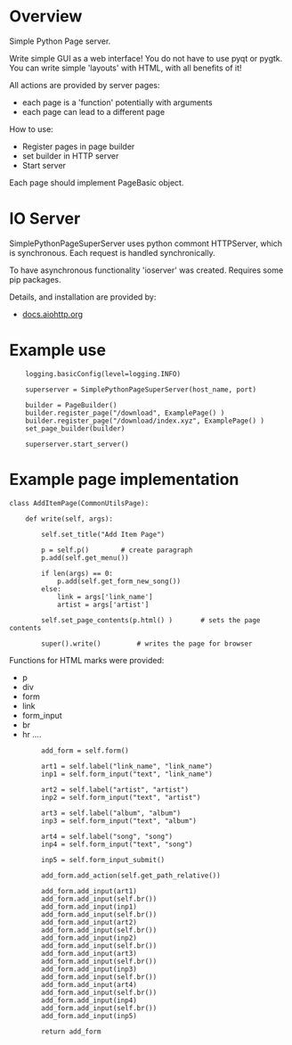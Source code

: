 # Overview

Simple Python Page server.

Write simple GUI as a web interface! You do not have to use pyqt or pygtk. You can write simple 'layouts' with HTML, with all benefits of it!

All actions are provided by server pages:
 - each page is a 'function' potentially with arguments
 - each page can lead to a different page

How to use:
 - Register pages in page builder
 - set builder in HTTP server
 - Start server

Each page should implement PageBasic object.

# IO Server

SimplePythonPageSuperServer uses python commont HTTPServer, which is synchronous.
Each request is handled synchronically.

To have asynchronous functionality 'ioserver' was created. Requires some pip packages.

Details, and installation are provided by:
 - [docs.aiohttp.org](https://docs.aiohttp.org/en/stable/)

# Example use

```
    logging.basicConfig(level=logging.INFO)

    superserver = SimplePythonPageSuperServer(host_name, port)

    builder = PageBuilder()
    builder.register_page("/download", ExamplePage() )
    builder.register_page("/download/index.xyz", ExamplePage() )
    set_page_builder(builder)

    superserver.start_server()
```

# Example page implementation

```
class AddItemPage(CommonUtilsPage):

    def write(self, args):

        self.set_title("Add Item Page")

        p = self.p()        # create paragraph
        p.add(self.get_menu())

        if len(args) == 0:
            p.add(self.get_form_new_song())
        else:
            link = args['link_name']
            artist = args['artist']

        self.set_page_contents(p.html() )       # sets the page contents

        super().write()         # writes the page for browser
```

Functions for HTML marks were provided:
 - p
 - div
 - form
 - link
 - form\_input
 - br
 - hr
 ....

```
        add_form = self.form()

        art1 = self.label("link_name", "link_name")
        inp1 = self.form_input("text", "link_name")

        art2 = self.label("artist", "artist")
        inp2 = self.form_input("text", "artist")

        art3 = self.label("album", "album")
        inp3 = self.form_input("text", "album")

        art4 = self.label("song", "song")
        inp4 = self.form_input("text", "song")

        inp5 = self.form_input_submit()

        add_form.add_action(self.get_path_relative())

        add_form.add_input(art1)
        add_form.add_input(self.br())
        add_form.add_input(inp1)
        add_form.add_input(self.br())
        add_form.add_input(art2)
        add_form.add_input(self.br())
        add_form.add_input(inp2)
        add_form.add_input(self.br())
        add_form.add_input(art3)
        add_form.add_input(self.br())
        add_form.add_input(inp3)
        add_form.add_input(self.br())
        add_form.add_input(art4)
        add_form.add_input(self.br())
        add_form.add_input(inp4)
        add_form.add_input(self.br())
        add_form.add_input(inp5)

        return add_form
```
